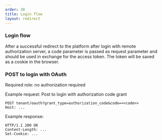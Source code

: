 ```yaml
---
order: 30
title: Login flow
layout: redirect
---
```


### Login flow 

After a successful redirect to the platform after login with remote authorization server, a code parameter is passed as request parameter and should be used in exchange for the access token. The token will be saved as a cookie in the browser. 

### POST to login with OAuth

Required role: no authorization required

Example request: Post to login with authorization code grant

    POST tenant/oauth?grant_type=authorization_code&code=<<code>>
    Host: ...

Example response:

    HTTP/1.1 200 OK
    Content-Length: ...
    Set-Cookie: ...




